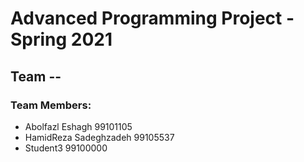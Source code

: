 # Advanced Programming Project - Spring 2021
## Team --

### Team Members:
- Abolfazl Eshagh 99101105
- HamidReza Sadeghzadeh 99105537
- Student3 99100000
